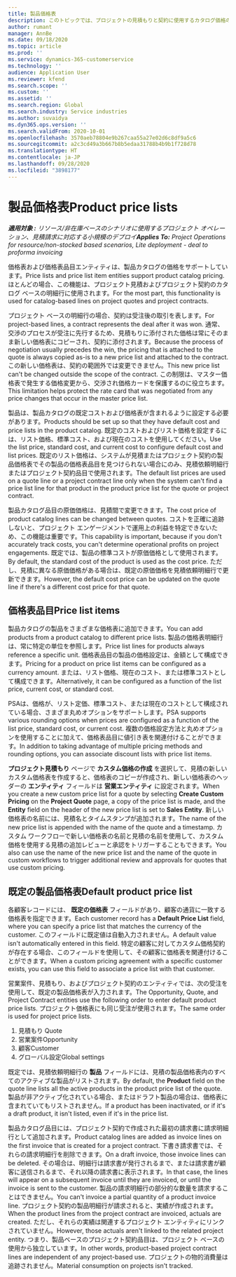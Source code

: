 ```yaml
---
title: 製品価格表
description: このトピックでは、プロジェクトの見積もりと契約に使用するカタログ価格の価格リストについて説明します。
author: rumant
manager: AnnBe
ms.date: 09/18/2020
ms.topic: article
ms.prod: ''
ms.service: dynamics-365-customerservice
ms.technology: ''
audience: Application User
ms.reviewer: kfend
ms.search.scope: ''
ms.custom: ''
ms.assetid: ''
ms.search.region: Global
ms.search.industry: Service industries
ms.author: suvaidya
ms.dyn365.ops.version: ''
ms.search.validFrom: 2020-10-01
ms.openlocfilehash: 3570aeb78804e9b267caa55a27e02d6c8df9a5c6
ms.sourcegitcommit: a2c3cd49a3b667b8b5edaa31788b4b9b1f728d78
ms.translationtype: HT
ms.contentlocale: ja-JP
ms.lasthandoff: 09/28/2020
ms.locfileid: "3898177"
---
```

# <a name="product-price-lists"></a><span data-ttu-id="31fc8-103">製品価格表</span><span class="sxs-lookup"><span data-stu-id="31fc8-103">Product price lists</span></span>

<span data-ttu-id="31fc8-104">_**適用対象 :** リソース/非在庫ベースのシナリオに使用するプロジェクト オペレーション、見積請求に対応する小規模のデプロイ_</span><span class="sxs-lookup"><span data-stu-id="31fc8-104">_**Applies To:** Project Operations for resource/non-stocked based scenarios, Lite deployment - deal to proforma invoicing_</span></span>

<span data-ttu-id="31fc8-105">価格表および価格表品目エンティティは、製品カタログの価格をサポートしています。</span><span class="sxs-lookup"><span data-stu-id="31fc8-105">Price lists and price list item entities support product catalog pricing.</span></span> <span data-ttu-id="31fc8-106">ほとんどの場合、この機能は、プロジェクト見積およびプロジェクト契約のカタログ ベースの明細行に使用されます。</span><span class="sxs-lookup"><span data-stu-id="31fc8-106">For the most part, this functionality is used for catalog-based lines on project quotes and project contracts.</span></span>

<span data-ttu-id="31fc8-107">プロジェクト ベースの明細行の場合、契約は受注後の取引を表します。</span><span class="sxs-lookup"><span data-stu-id="31fc8-107">For project-based lines, a contract represents the deal after it was won.</span></span> <span data-ttu-id="31fc8-108">通常、交渉のプロセスが受注に先行するため、見積もりに添付された価格は常にそのまま新しい価格表にコピーされ、契約に添付されます。</span><span class="sxs-lookup"><span data-stu-id="31fc8-108">Because the process of negotiation usually precedes the win, the pricing that is attached to the quote is always copied as-is to a new price list and attached to the contract.</span></span> <span data-ttu-id="31fc8-109">この新しい価格表は、契約の範囲外では変更できません。</span><span class="sxs-lookup"><span data-stu-id="31fc8-109">This new price list can't be changed outside the scope of the contract.</span></span> <span data-ttu-id="31fc8-110">この制限は、マスター価格表で発生する価格変更から、交渉され価格カードを保護するのに役立ちます。</span><span class="sxs-lookup"><span data-stu-id="31fc8-110">This limitation helps protect the rate card that was negotiated from any price changes that occur in the master price list.</span></span>

<span data-ttu-id="31fc8-111">製品は、製品カタログの既定コストおよび価格表が含まれるように設定する必要があります。</span><span class="sxs-lookup"><span data-stu-id="31fc8-111">Products should be set up so that they have default cost and price lists in the product catalog.</span></span> <span data-ttu-id="31fc8-112">既定のコストおよびリスト価格を設定するには、リスト価格、標準コスト、および現在のコストを使用してください。</span><span class="sxs-lookup"><span data-stu-id="31fc8-112">Use the list price, standard cost, and current cost to configure default cost and list prices.</span></span> <span data-ttu-id="31fc8-113">既定のリスト価格は、システムが見積またはプロジェクト契約の製品価格表でその製品の価格表品目を見つけられない場合にのみ、見積依頼明細行またはプロジェクト契約品目で使用されます。</span><span class="sxs-lookup"><span data-stu-id="31fc8-113">The default list prices are used on a quote line or a project contract line only when the system can't find a price list line for that product in the product price list for the quote or project contract.</span></span>

<span data-ttu-id="31fc8-114">製品カタログ品目の原価価格は、見積間で変更できます。</span><span class="sxs-lookup"><span data-stu-id="31fc8-114">The cost price of product catalog lines can be changed between quotes.</span></span> <span data-ttu-id="31fc8-115">コストを正確に追跡しないと、プロジェクト エンゲージメントで運用上の利益を特定できないため、この機能は重要です。</span><span class="sxs-lookup"><span data-stu-id="31fc8-115">This capability is important, because if you don't accurately track costs, you can't determine operational profits on project engagements.</span></span> <span data-ttu-id="31fc8-116">既定では、製品の標準コストが原価価格として使用されます。</span><span class="sxs-lookup"><span data-stu-id="31fc8-116">By default, the standard cost of the product is used as the cost price.</span></span> <span data-ttu-id="31fc8-117">ただし、見積に異なる原価価格がある場合は、既定の原価価格を見積依頼明細行で更新できます。</span><span class="sxs-lookup"><span data-stu-id="31fc8-117">However, the default cost price can be updated on the quote line if there's a different cost price for that quote.</span></span>

## <a name="price-list-items"></a><span data-ttu-id="31fc8-118">価格表品目</span><span class="sxs-lookup"><span data-stu-id="31fc8-118">Price list items</span></span>

<span data-ttu-id="31fc8-119">製品カタログの製品をさまざまな価格表に追加できます。</span><span class="sxs-lookup"><span data-stu-id="31fc8-119">You can add products from a product catalog to different price lists.</span></span> <span data-ttu-id="31fc8-120">製品の価格表明細行は、常に特定の単位を参照します。</span><span class="sxs-lookup"><span data-stu-id="31fc8-120">Price list lines for products always reference a specific unit.</span></span> <span data-ttu-id="31fc8-121">価格表品目の製品の価格設定は、金額として構成できます。</span><span class="sxs-lookup"><span data-stu-id="31fc8-121">Pricing for a product on price list items can be configured as a currency amount.</span></span> <span data-ttu-id="31fc8-122">または、リスト価格、現在のコスト、または標準コストとして構成できます。</span><span class="sxs-lookup"><span data-stu-id="31fc8-122">Alternatively, it can be configured as a function of the list price, current cost, or standard cost.</span></span>

<span data-ttu-id="31fc8-123">PSAは、価格が、リスト定価、標準コスト、または現在のコストとして構成されている場合、さまざま丸めオプションをサポートします。</span><span class="sxs-lookup"><span data-stu-id="31fc8-123">PSA supports various rounding options when prices are configured as a function of the list price, standard cost, or current cost.</span></span> <span data-ttu-id="31fc8-124">複数の価格設定方法と丸めオプションを使用することに加えて、価格表品目に値引き表を関連付けることができます。</span><span class="sxs-lookup"><span data-stu-id="31fc8-124">In addition to taking advantage of multiple pricing methods and rounding options, you can associate discount lists with price list items.</span></span> 

<span data-ttu-id="31fc8-125">**プロジェクト見積もり** ページで **カスタム価格の作成** を選択して、見積の新しいカスタム価格表を作成すると、価格表のコピーが作成され、新しい価格表のヘッダーの **エンティティ** フィールドは **営業エンティティ** に設定されます。</span><span class="sxs-lookup"><span data-stu-id="31fc8-125">When you create a new custom price list for a quote by selecting **Create Custom Pricing** on the **Project Quote** page, a copy of the price list is made, and the **Entity** field on the header of the new price list is set to **Sales Entity**.</span></span> <span data-ttu-id="31fc8-126">新しい価格表の名前には、見積名とタイムスタンプが追加されます。</span><span class="sxs-lookup"><span data-stu-id="31fc8-126">The name of the new price list is appended with the name of the quote and a timestamp.</span></span> <span data-ttu-id="31fc8-127">カスタム ワークフローで新しい価格表の名前と見積の名前を使用して、カスタム価格を使用する見積の追加レビューと承認をトリガーすることもできます。</span><span class="sxs-lookup"><span data-stu-id="31fc8-127">You also can use the name of the new price list and the name of the quote in custom workflows to trigger additional review and approvals for quotes that use custom pricing.</span></span>

 
## <a name="default-product-price-list"></a><span data-ttu-id="31fc8-128">既定の製品価格表</span><span class="sxs-lookup"><span data-stu-id="31fc8-128">Default product price list</span></span>
<span data-ttu-id="31fc8-129">各顧客レコードには、 **既定の価格表** フィールドがあり、顧客の通貨に一致する価格表を指定できます。</span><span class="sxs-lookup"><span data-stu-id="31fc8-129">Each customer record has a **Default Price List** field, where you can specify a price list that matches the currency of the customer.</span></span> <span data-ttu-id="31fc8-130">このフィールドに既定値は自動入力されません。</span><span class="sxs-lookup"><span data-stu-id="31fc8-130">A default value isn't automatically entered in this field.</span></span> <span data-ttu-id="31fc8-131">特定の顧客に対してカスタム価格契約が存在する場合、このフィールドを使用して、その顧客に価格表を関連付けることができます。</span><span class="sxs-lookup"><span data-stu-id="31fc8-131">When a custom pricing agreement with a specific customer exists, you can use this field to associate a price list with that customer.</span></span>

<span data-ttu-id="31fc8-132">営業案件、見積もり、およびプロジェクト契約のエンティティでは、次の受注を使用して、既定の製品価格表が入力されます。</span><span class="sxs-lookup"><span data-stu-id="31fc8-132">The Opportunity, Quote, and Project Contract entities use the following order to enter default product price lists.</span></span> <span data-ttu-id="31fc8-133">プロジェクト価格表にも同じ受注が使用されます。</span><span class="sxs-lookup"><span data-stu-id="31fc8-133">The same order is used for project price lists.</span></span>

1.  <span data-ttu-id="31fc8-134">見積もり </span><span class="sxs-lookup"><span data-stu-id="31fc8-134">Quote</span></span>
2.  <span data-ttu-id="31fc8-135">営業案件​​</span><span class="sxs-lookup"><span data-stu-id="31fc8-135">Opportunity</span></span>
3.  <span data-ttu-id="31fc8-136">顧客</span><span class="sxs-lookup"><span data-stu-id="31fc8-136">Customer</span></span>
4.  <span data-ttu-id="31fc8-137">グローバル設定</span><span class="sxs-lookup"><span data-stu-id="31fc8-137">Global settings</span></span> 

<span data-ttu-id="31fc8-138">既定では、見積依頼明細行の **製品** フィールドには、見積の製品価格表内のすべてのアクティブな製品がリストされます。</span><span class="sxs-lookup"><span data-stu-id="31fc8-138">By default, the **Product** field on the quote line lists all the active products in the product price list of the quote.</span></span> <span data-ttu-id="31fc8-139">製品が非アクティブ化されている場合、またはドラフト製品の場合は、価格表に含まれていてもリストされません。</span><span class="sxs-lookup"><span data-stu-id="31fc8-139">If a product has been inactivated, or if it's a draft product, it isn't listed, even if it's in the price list.</span></span> 

<span data-ttu-id="31fc8-140">製品カタログ品目には、プロジェクト契約で作成された最初の請求書に請求明細行として追加されます。</span><span class="sxs-lookup"><span data-stu-id="31fc8-140">Product catalog lines are added as invoice lines on the first invoice that is created for a project contract.</span></span> <span data-ttu-id="31fc8-141">下書き請求書では、それらの請求明細行を削除できます。</span><span class="sxs-lookup"><span data-stu-id="31fc8-141">On a draft invoice, those invoice lines can be deleted.</span></span> <span data-ttu-id="31fc8-142">その場合は、明細行は請求書が発行されるまで、または請求書が顧客に送信されるまで、それ以降の請求書に表示されます。</span><span class="sxs-lookup"><span data-stu-id="31fc8-142">In that case, the lines will appear on a subsequent invoice until they are invoiced, or until the invoice is sent to the customer.</span></span> <span data-ttu-id="31fc8-143">製品の請求明細行の部分的な数量を請求することはできません。</span><span class="sxs-lookup"><span data-stu-id="31fc8-143">You can't invoice a partial quantity of a product invoice line.</span></span> <span data-ttu-id="31fc8-144">プロジェクト契約の製品明細行が請求されると、実績が作成されます。</span><span class="sxs-lookup"><span data-stu-id="31fc8-144">When the product lines from the project contract are invoiced, actuals are created.</span></span> <span data-ttu-id="31fc8-145">ただし、それらの実績は関連するプロジェクト エンティティにリンクされていません。</span><span class="sxs-lookup"><span data-stu-id="31fc8-145">However, those actuals aren't linked to the related project entity.</span></span> <span data-ttu-id="31fc8-146">つまり、製品ベースのプロジェクト契約品目は、プロジェクト ベースの使用から独立しています。</span><span class="sxs-lookup"><span data-stu-id="31fc8-146">In other words, product-based project contract lines are independent of any project-based use.</span></span> <span data-ttu-id="31fc8-147">プロジェクトの物的消費量は追跡されません。</span><span class="sxs-lookup"><span data-stu-id="31fc8-147">Material consumption on projects isn't tracked.</span></span>
